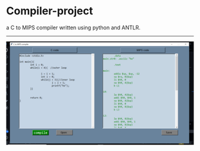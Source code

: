 # Compiler-project
a C to MIPS compiler written using python and ANTLR.
<hr>
<img src="https://github.com/Isa1asN/Compiler-project/blob/main/photo_2023-08-14_11-50-16.jpg?raw=true" />
